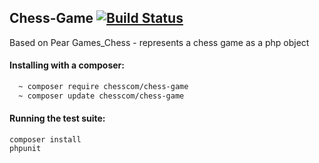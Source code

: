 ## Chess-Game [![Build Status](https://travis-ci.org/ChessCom/Chess-Game.png?branch=develop)](https://travis-ci.org/ChessCom/Chess-Game)

Based on Pear Games_Chess - represents a chess game as a php object

#### Installing with a composer:

```sh
  ~ composer require chesscom/chess-game
  ~ composer update chesscom/chess-game
```

#### Running the test suite:

```
composer install
phpunit
```

